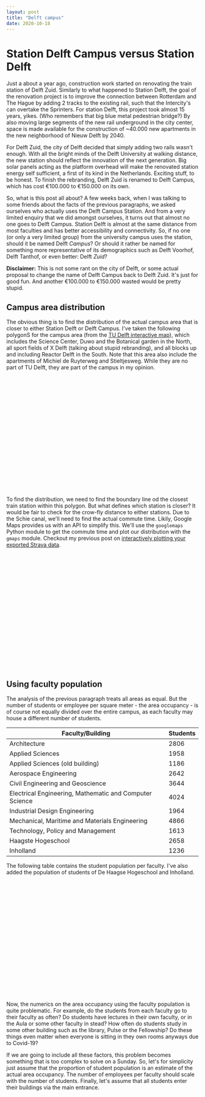 ```yaml
---
layout: post
title: "Delft campus"
date: 2020-10-18
---
```

<head>
    <script src="https://api.mapbox.com/mapbox-gl-js/v1.12.0/mapbox-gl.js"></script>
    <link href="https://api.mapbox.com/mapbox-gl-js/v1.12.0/mapbox-gl.css" rel="stylesheet" />
</head>

# Station Delft Campus versus Station Delft

Just a about a year ago, construction work started on renovating the train station of Delft Zuid. Similarly to what happened to Station Delft, the goal of the renovation project is to improve the connection between Rotterdam and The Hague by adding 2 tracks to the existing rail, such that the Intercity's can overtake the Sprinters. For station Delft, this project took almost 15 years, yikes. (Who remembers that big blue metal pedestrian bridge?) By also moving large segments of the new rail underground in the city center, space is made available for the construction of ~40.000 new apartments in the new neighborhood of Nieuw Delft by 2040.

For Delft Zuid, the city of Delft decided that simply adding two rails wasn't enough. With all the bright minds of the Delft University at walking distance, the new station should reflect the innovation of the next generation. Big solar panels acting as the platform overhead will make the renovated station energy self sufficient, a first of its kind in the Netherlands. Exciting stuff, to be honest. To finish the rebranding, Delft Zuid is renamed to Delft Campus, which has cost €100.000 to €150.000 on its own.

So, what is this post all about? A few weeks back, when I was talking to some friends about the facts of the previous paragraphs, we asked ourselves who actually uses the Delft Campus Station. And from a very limited enquiry that we did amongst ourselves, it turns out that almost no one goes to Delft Campus. Station Delft is almost at the same distance from most faculties and has better accessibility and connectivity. So, if no one (or only a very limited group) from the university campus uses the station, should it be named Delft *Campus*? Or should it rather be named for something more representative of its demographics such as Delft Voorhof, Delft Tanthof, or even better: Delft *Zuid*?

**Disclaimer:** This is not some rant on the city of Delft, or some actual proposal to change the name of Delft Campus back to Delft Zuid. It's just for good fun. And another €100.000 to €150.000 wasted would be pretty stupid.

## Campus area distribution

The obvious thing is to find the distribution of the actual campus area that is closer to either Station Delft or Delft Campus. I've taken the following polygonS for the campus area (from the [TU Delft interactive map](https://iamap.tudelft.nl/)), which includes the Science Center, Duwo and the Botanical garden in the North, all sport fields of X Delft (talking about stupid rebranding), and all blocks up and including Reactor Delft in the South. Note that this area also include the apartments of Michiel de Ruyterweg and Stieltjesweg. While they are no part of TU Delft, they are part of the campus in my opinion.

<div id='map' style='height: 300px;'></div>

To find the distribution, we need to find the boundary line od the closest train station within this polygon. But what defines which station is closer? It would be fair to check for the crow-fly distance to either stations. Due to the Schie canal, we'll need to find the actual commute time. Likily, Google Maps provides us with an API to simplify this. We'll use the `googlemaps` Python module to get the commute time and plot our distribution with the `gmaps` module. Checkout my previous post on [interactively plotting your exported Strava data](https://watermarkhu.nl/2020/09/16/strava-mapper.html).

<div id='map2' style='height: 300px;'></div>

## Using faculty population

The analysis of the previous paragraph treats all areas as equal. But the number of students or employee per square meter - the area occupancy - is of course not equally divided over the entire campus, as each faculty may house a different number of students.

| Faculty/Building                                          | Students |
| --------------------------------------------------------- | -------- |
| Architecture                                              | 2806     |
| Applied Sciences                                          | 1958     |  
| Applied Sciences (old building)                           | 1186     |  
| Aerospace Engineering                                     | 2642     |
| Civil Engineering and Geoscience                          | 3644     |
| Electrical Engineering, Mathematic and Computer Science   | 4024     |
| Industrial Design Engineering                             | 1964     |
| Mechanical, Maritime and Materials Engineering            | 4866     |  
| Technology, Policy and Management                         | 1613     |
| Haagste Hogeschool                                        | 2658     |
| Inholland                                                 | 1236     |

The following table contains the student population per faculty. I've also added the population of students of De Haagse Hogeschool and Inholland.

<div id='map3' style='height: 300px;'></div>

Now, the numerics on the area occupancy using the faculty population is quite problematic. For example, do the students from each faculty go to their faculty as often? Do students have lectures in their own faculty, or in the Aula or some other faculty in stead? How often do students study in some other building such as the library, Pulse or the Fellowship? Do these things even matter when everyone is sitting in they own rooms anyways due to Covid-19?

If we are going to include all these factors, this problem becomes something that is too complex to solve on a Sunday. So, let's for simplicity just assume that the proportion of student population is an estimate of the actual area occupancy. The number of employees per faculty should scale with the number of students. Finally, let's assume that all students enter their buildings via the main entrance.

<script>
var base_url = window.location.origin;
mapboxgl.accessToken = 'pk.eyJ1Ijoid2F0ZXJtYXJraHUiLCJhIjoiY2tnZmFtNGQ0MHZuNDJ3cXplOHFjazN4cCJ9.qh1tZmfKnllyahFUz9xJcw';

var map = new mapboxgl.Map({
    container: 'map',
    style: 'mapbox://styles/watermarkhu/ckgf5td1938fp19qkdjxr4hqi', // stylesheet location
    center: [4.374336, 51.998907],
    zoom: 13.6,
    bearing: 68,
});
map.on('load', function () {
    map.addSource('tud0', {
        'type': 'geojson',
        'data': {
            'type': 'Feature',
            'geometry': {
                'type': 'Polygon',
                'coordinates': [
                    [
                        [4.371461047266822, 52.0092158086797],
                        [4.371203555201393, 52.0091794868240],
                        [4.371053351496559, 52.0092521305059],
                        [4.370162858103614, 52.0092521305059],
                        [4.369792713259559, 52.0090408031037],
                        [4.369306339837382, 52.0091988974032],
                        [4.368914737321208, 52.0087894491679],
                        [4.368878602981567, 52.0086115159442],
                        [4.369692577935527, 52.0077423391758],
                        [4.367949142075846, 52.0071974903051],
                        [4.368485169186185, 52.0065799868991],
                        [4.371430234684537, 52.0073824094533],
                        [4.371559131452316, 52.0079361049200],
                    ]
                ]
            }
        }
    });
    map.addSource('tud2', {
        'type': 'geojson',
        'data': {
            'type': 'Feature',
            'geometry': {
                'type': 'Polygon',
                'coordinates': [
                    [
                        [4.371373836019519, 52.00692702678496],
                        [4.369110266272638, 52.00524405881064],
                        [4.368884960715387, 52.00508923149173],
                        [4.367422450397216, 52.00360586726592],
                        [4.368143964622222, 52.00328883579353],
                        [4.368777146099552, 52.00246411937603],
                        [4.367166773427860, 52.00204433719290],
                        [4.367833591203016, 52.00093068281958],
                        [4.368860877255720, 52.00119877409238],
                        [4.369232378168113, 52.00067370537584],
                        [4.368129990262992, 52.00036986368986],
                        [4.369554127571034, 51.99765359355825],
                        [4.370627011176991, 51.99778900973732],
                        [4.371925200340199, 51.99592617562839],
                        [4.370832099597717, 51.99561840003174],
                        [4.371786966007018, 51.99416175828516],
                        [4.372178568523193, 51.99424763870505],
                        [4.372468247096801, 51.99388760045785],
                        [4.372044458072448, 51.99375217247797],
                        [4.372301950137878, 51.99332606713748],
                        [4.374479903857971, 51.99389420669031],
                        [4.375833120098553, 51.99375259082111],
                        [4.377909149876080, 51.99420181376148],
                        [4.378601159801922, 51.99427778484259],
                        [4.381379928341351, 51.99506721583868],
                        [4.379782073868097, 51.99757978141475],
                        [4.377478644078550, 52.00070771102691],
                        [4.376173567365091, 52.00328721421770],
                        [4.372128796170633, 52.00231629132921],
                        [4.370465826581400, 52.00458834996182],
                        [4.372681331227701, 52.00628241164349],
                    ]
                ]
            }
        }
    });
    map.addSource('tud1', {
        'type': 'geojson',
        'data': {
            'type': 'Feature',
            'geometry': {
                'type': 'Polygon',
                'coordinates': [
                    [
                        [4.383368104557852, 51.99291817085045],
                        [4.385850000404372, 51.98936680416617],
                        [4.380714381232726, 51.98798148495472],
                        [4.380102837577331, 51.98887343515496],
                        [4.377881968513000, 51.98829862483901],
                        [4.377586925521362, 51.98864879751895],
                        [4.376294100776183, 51.98831844600721],
                        [4.374694224865951, 51.99067088969180],
                    ]
                ]
            }
        }
    });
    map.addLayer({
        'id': 'tud0',
        'type': 'fill',
        'source': 'tud0',
        'layout': {},
        'paint': {
            'fill-color': '#b80',
            'fill-opacity': 0.3
        }
    });
    map.addLayer({
        'id': 'tud1',
        'type': 'fill',
        'source': 'tud1',
        'layout': {},
        'paint': {
            'fill-color': '#b80',
            'fill-opacity': 0.3
        }
    });
    map.addLayer({
        'id': 'tud2',
        'type': 'fill',
        'source': 'tud2',
        'layout': {},
        'paint': {
            'fill-color': '#b80',
            'fill-opacity': 0.3
        }
    });
});

var map2 = new mapboxgl.Map({
    container: 'map2',
    style: 'mapbox://styles/watermarkhu/ckgf5td1938fp19qkdjxr4hqi', // stylesheet location
    center: [4.374336, 51.998907],
    zoom: 13.6,
    bearing: 68,
});
map2.on('load', function () {
    map2.addSource('tud0', {
        'type': 'geojson',
        'data': {
            'type': 'Feature',
            'geometry': {
                'type': 'Polygon',
                'coordinates': [
                    [
                        [4.371461047266822, 52.0092158086797],
                        [4.371203555201393, 52.0091794868240],
                        [4.371053351496559, 52.0092521305059],
                        [4.370162858103614, 52.0092521305059],
                        [4.369792713259559, 52.0090408031037],
                        [4.369306339837382, 52.0091988974032],
                        [4.368914737321208, 52.0087894491679],
                        [4.368878602981567, 52.0086115159442],
                        [4.369692577935527, 52.0077423391758],
                        [4.367949142075846, 52.0071974903051],
                        [4.368485169186185, 52.0065799868991],
                        [4.371430234684537, 52.0073824094533],
                        [4.371559131452316, 52.0079361049200],
                    ]
                ]
            }
        }
    });
    map2.addSource('tud2', {
        'type': 'geojson',
        'data': {
            'type': 'Feature',
            'geometry': {
                'type': 'Polygon',
                'coordinates': [
                    [
                        [4.371373836019519, 52.00692702678496],
                        [4.369110266272638, 52.00524405881064],
                        [4.368884960715387, 52.00508923149173],
                        [4.367422450397216, 52.00360586726592],
                        [4.368143964622222, 52.00328883579353],
                        [4.368777146099552, 52.00246411937603],
                        [4.367166773427860, 52.00204433719290],
                        [4.367833591203016, 52.00093068281958],
                        [4.368860877255720, 52.00119877409238],
                        [4.369232378168113, 52.00067370537584],
                        [4.368129990262992, 52.00036986368986],
                        [4.369554127571034, 51.99765359355825],
                        [4.370627011176991, 51.99778900973732],
                        [4.371925200340199, 51.99592617562839],
                        [4.370832099597717, 51.99561840003174],
                        [4.371786966007018, 51.99416175828516],
                        [4.372178568523193, 51.99424763870505],
                        [4.372468247096801, 51.99388760045785],
                        [4.372044458072448, 51.99375217247797],
                        [4.372301950137878, 51.99332606713748],
                        [4.374479903857971, 51.99389420669031],
                        [4.375833120098553, 51.99375259082111],
                        [4.377909149876080, 51.99420181376148],
                        [4.378601159801922, 51.99427778484259],
                        [4.381379928341351, 51.99506721583868],
                        [4.379782073868097, 51.99757978141475],
                        [4.377478644078550, 52.00070771102691],
                        [4.376173567365091, 52.00328721421770],
                        [4.372128796170633, 52.00231629132921],
                        [4.370465826581400, 52.00458834996182],
                        [4.372681331227701, 52.00628241164349],
                    ]
                ]
            }
        }
    });
    map2.addSource('tud1', {
        'type': 'geojson',
        'data': {
            'type': 'Feature',
            'geometry': {
                'type': 'Polygon',
                'coordinates': [
                    [
                        [4.383368104557852, 51.99291817085045],
                        [4.385850000404372, 51.98936680416617],
                        [4.380714381232726, 51.98798148495472],
                        [4.380102837577331, 51.98887343515496],
                        [4.377881968513000, 51.98829862483901],
                        [4.377586925521362, 51.98864879751895],
                        [4.376294100776183, 51.98831844600721],
                        [4.374694224865951, 51.99067088969180],
                    ]
                ]
            }
        }
    });
    map2.addLayer({
        'id': 'tud0',
        'type': 'fill',
        'source': 'tud0',
        'layout': {},
        'paint': {
            'fill-color': '#b80',
            'fill-opacity': 0.3
        }
    });
    map2.addLayer({
        'id': 'tud1',
        'type': 'fill',
        'source': 'tud1',
        'layout': {},
        'paint': {
            'fill-color': '#b80',
            'fill-opacity': 0.3
        }
    });
    map2.addLayer({
        'id': 'tud2',
        'type': 'fill',
        'source': 'tud2',
        'layout': {},
        'paint': {
            'fill-color': '#b80',
            'fill-opacity': 0.3
        }
    });
    map2.addSource('locs', {
        type: 'geojson',
        data: base_url.concat('/data/2020-10-18-delft-campus/points.geojson')
    });
    map2.addLayer({
        'id': 'locs',
        'type': 'circle',
        'source': 'locs',
        'paint': {
            // make circles larger as the user zooms from z12 to z22
            'circle-radius': {
                'base': 1.75,
                'stops': [
                    [12, 2],
                    [22, 180]
                ]
            },
            'circle-color': [
                'match',
                ['get', 'station'],
                'Station Delft',
                '#e55e5e',
                'Delft Campus',
                '#3bb2d0',
                /* other */ '#ccc'
            ]
        }
    });
});

var map3 = new mapboxgl.Map({
    container: 'map3',
    style: 'mapbox://styles/watermarkhu/ckgf5td1938fp19qkdjxr4hqi', // stylesheet location
    center: [4.374336, 51.998907],
    zoom: 13.6,
    bearing: 68,
});
map3.on('load', function () {
    map3.addSource('locs', {
        type: 'geojson',
        data: base_url.concat('/data/2020-10-18-delft-campus/faculties.geojson')
    });
    map3.addLayer({
        'id': 'locs',
        'type': 'circle',
        'source': 'locs',
        'paint': {
            // make circles larger as the user zooms from z12 to z22
            'circle-radius': [
                "interpolate", ["linear"], ["zoom"],
                0, ["/", ['get', 'radius'], 200]
            ],
            'circle-color': [
                'match',
                ['get', 'station'],
                'Station Delft',
                '#e55e5e',
                'Delft Campus Station',
                '#3bb2d0',
                /* other */ '#ccc'
            ],
            'circle-opacity': 0.7
        }
    });
});
</script>
